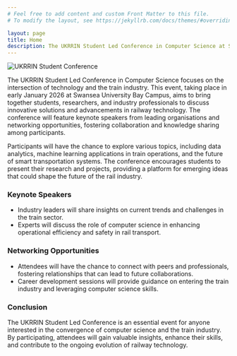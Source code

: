 ```yaml
---
# Feel free to add content and custom Front Matter to this file.
# To modify the layout, see https://jekyllrb.com/docs/themes/#overriding-theme-defaults

layout: page
title: Home
description: The UKRRIN Student Led Conference in Computer Science at Swansea University focuses on innovative solutions in railway technology, featuring keynote speakers, networking opportunities, and discussions on data analytics and smart transportation systems. Join us to explore the future of the train industry and enhance your skills.
---
```



<!-- Hide the default title with CSS -->
<style>
  h1.page-title {
    display: none;
  }
</style>

<!-- Add your image title -->
<img src="images/2025_UKRRIN_background_3.png" alt="UKRRIN Student Conference" style="max-width: 100%; height: auto;">


<p>The UKRRIN Student Led Conference in Computer Science focuses on the intersection of technology and the train industry. This event, taking place in early January 2026 at Swansea University Bay Campus, aims to bring together students, researchers, and industry professionals to discuss innovative solutions and advancements in railway technology. The conference will feature keynote speakers from leading organisations and networking opportunities, fostering collaboration and knowledge sharing among participants.</p>

<p>Participants will have the chance to explore various topics, including data analytics, machine learning applications in train operations, and the future of smart transportation systems. The conference encourages students to present their research and projects, providing a platform for emerging ideas that could shape the future of the rail industry.</p>

<h3>Keynote Speakers</h3>
<ul>
    <li>Industry leaders will share insights on current trends and challenges in the train sector.</li>
    <li>Experts will discuss the role of computer science in enhancing operational efficiency and safety in rail transport.</li>
</ul>

<h3>Networking Opportunities</h3>
<ul>
    <li>Attendees will have the chance to connect with peers and professionals, fostering relationships that can lead to future collaborations.</li>
    <li>Career development sessions will provide guidance on entering the train industry and leveraging computer science skills.</li>
</ul>

<h3>Conclusion</h3>
<p>The UKRRIN Student Led Conference is an essential event for anyone interested in the convergence of computer science and the train industry. By participating, attendees will gain valuable insights, enhance their skills, and contribute to the ongoing evolution of railway technology.</p>
